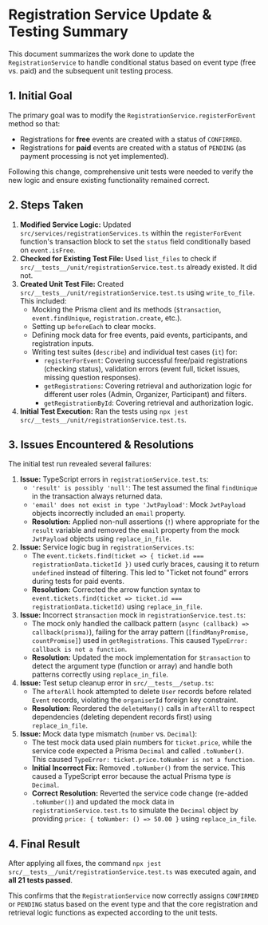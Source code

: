 # Registration Service Update & Testing Summary

This document summarizes the work done to update the `RegistrationService` to handle conditional status based on event type (free vs. paid) and the subsequent unit testing process.

## 1. Initial Goal

The primary goal was to modify the `RegistrationService.registerForEvent` method so that:
*   Registrations for **free** events are created with a status of `CONFIRMED`.
*   Registrations for **paid** events are created with a status of `PENDING` (as payment processing is not yet implemented).

Following this change, comprehensive unit tests were needed to verify the new logic and ensure existing functionality remained correct.

## 2. Steps Taken

1.  **Modified Service Logic:** Updated `src/services/registrationServices.ts` within the `registerForEvent` function's transaction block to set the `status` field conditionally based on `event.isFree`.
2.  **Checked for Existing Test File:** Used `list_files` to check if `src/__tests__/unit/registrationService.test.ts` already existed. It did not.
3.  **Created Unit Test File:** Created `src/__tests__/unit/registrationService.test.ts` using `write_to_file`. This included:
    *   Mocking the Prisma client and its methods (`$transaction`, `event.findUnique`, `registration.create`, etc.).
    *   Setting up `beforeEach` to clear mocks.
    *   Defining mock data for free events, paid events, participants, and registration inputs.
    *   Writing test suites (`describe`) and individual test cases (`it`) for:
        *   `registerForEvent`: Covering successful free/paid registrations (checking status), validation errors (event full, ticket issues, missing question responses).
        *   `getRegistrations`: Covering retrieval and authorization logic for different user roles (Admin, Organizer, Participant) and filters.
        *   `getRegistrationById`: Covering retrieval and authorization logic.
4.  **Initial Test Execution:** Ran the tests using `npx jest src/__tests__/unit/registrationService.test.ts`.

## 3. Issues Encountered & Resolutions

The initial test run revealed several failures:

1.  **Issue:** TypeScript errors in `registrationService.test.ts`:
    *   `'result' is possibly 'null'`: The test assumed the final `findUnique` in the transaction always returned data.
    *   `'email' does not exist in type 'JwtPayload'`: Mock `JwtPayload` objects incorrectly included an `email` property.
    *   **Resolution:** Applied non-null assertions (`!`) where appropriate for the `result` variable and removed the `email` property from the mock `JwtPayload` objects using `replace_in_file`.
2.  **Issue:** Service logic bug in `registrationServices.ts`:
    *   The `event.tickets.find(ticket => { ticket.id === registrationData.ticketId })` used curly braces, causing it to return `undefined` instead of filtering. This led to "Ticket not found" errors during tests for paid events.
    *   **Resolution:** Corrected the arrow function syntax to `event.tickets.find(ticket => ticket.id === registrationData.ticketId)` using `replace_in_file`.
3.  **Issue:** Incorrect `$transaction` mock in `registrationService.test.ts`:
    *   The mock only handled the callback pattern (`async (callback) => callback(prisma)`), failing for the array pattern (`[findManyPromise, countPromise]`) used in `getRegistrations`. This caused `TypeError: callback is not a function`.
    *   **Resolution:** Updated the mock implementation for `$transaction` to detect the argument type (function or array) and handle both patterns correctly using `replace_in_file`.
4.  **Issue:** Test setup cleanup error in `src/__tests__/setup.ts`:
    *   The `afterAll` hook attempted to delete `User` records before related `Event` records, violating the `organiserId` foreign key constraint.
    *   **Resolution:** Reordered the `deleteMany()` calls in `afterAll` to respect dependencies (deleting dependent records first) using `replace_in_file`.
5.  **Issue:** Mock data type mismatch (`number` vs. `Decimal`):
    *   The test mock data used plain numbers for `ticket.price`, while the service code expected a Prisma `Decimal` and called `.toNumber()`. This caused `TypeError: ticket.price.toNumber is not a function`.
    *   **Initial Incorrect Fix:** Removed `.toNumber()` from the service. This caused a TypeScript error because the actual Prisma type *is* `Decimal`.
    *   **Correct Resolution:** Reverted the service code change (re-added `.toNumber()`) and updated the mock data in `registrationService.test.ts` to simulate the `Decimal` object by providing `price: { toNumber: () => 50.00 }` using `replace_in_file`.

## 4. Final Result

After applying all fixes, the command `npx jest src/__tests__/unit/registrationService.test.ts` was executed again, and **all 21 tests passed**.

This confirms that the `RegistrationService` now correctly assigns `CONFIRMED` or `PENDING` status based on the event type and that the core registration and retrieval logic functions as expected according to the unit tests.
